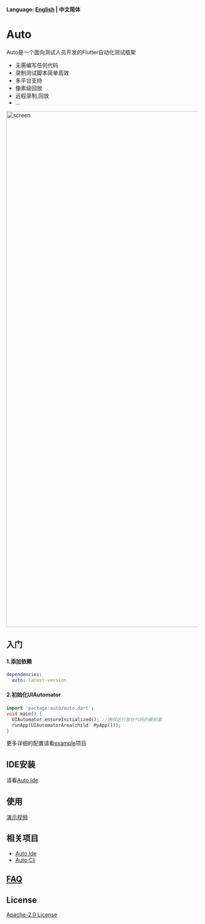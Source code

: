 #### Language: [English](README.md) | 中文简体

# Auto

Auto是一个面向测试人员开发的Flutter自动化测试框架

- 无需编写任何代码
- 录制测试脚本简单高效
- 多平台支持
- 像素级回放
- 远程录制,回放
- ...

<img width="1351" alt="screen" src="https://user-images.githubusercontent.com/28224568/110472903-e66c7d80-8118-11eb-98c7-953119310244.png">


## 入门
#### 1.添加依赖
```yaml
dependencies:
  auto: latest-version
```

#### 2.初始化UIAutomator
```dart
import 'package:auto/auto.dart';
void main() {
  UIAutomator.ensureInitialized(); //确保这行放在代码的最前面
  runApp(UIAutomatorArea(child: MyApp()));
}
```
更多详细的配置请看[example](example)项目
## IDE安装
请看[Auto Ide](https://github.com/auto-flutter/auto_ide)


## 使用
[演示视频](https://user-images.githubusercontent.com/28224568/110477128-c12e3e00-811d-11eb-9749-e35f359531f3.mp4)

## 相关项目
- [Auto Ide](https://github.com/auto-flutter/auto_ide) 
- [Auto Cli](https://github.com/auto-flutter/auto_cli)

## [FAQ](FAQ_ZH.md)

## License
[Apache-2.0 License](https://github.com/auto-flutter/auto/blob/main/LICENSE)
